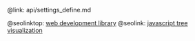 @link: api/settings_define.md

@seolinktop: [web development library](https://webix.com)
@seolink: [javascript tree visualization](https://webix.com/widget/tree/)